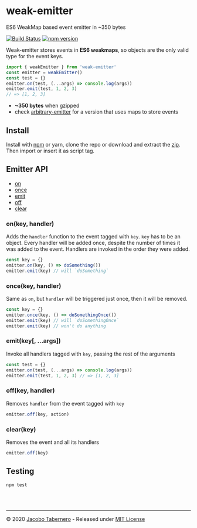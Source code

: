 weak-emitter
=================

ES6 WeakMap based event emitter in ~350 bytes

[![Build Status](https://travis-ci.org/jacoborus/weak-emitter.svg?branch=master)](https://travis-ci.org/jacoborus/weak-emitter) [![npm version](https://badge.fury.io/js/weak-emitter.svg)](https://www.npmjs.com/package/weak-emitter)

Weak-emitter stores events in **ES6 weakmaps**, so objects are the only valid type for the event keys.

```js
import { weakEmitter } from 'weak-emitter'
const emitter = weakEmitter()
const test = {}
emitter.on(test, (...args) => console.log(args))
emitter.emit(test, 1, 2, 3)
// => [1, 2, 3]
```

- **~350 bytes** when gzipped
- check [arbitrary-emitter](https://github.com/jacoborus/weak-emitter/tree/arbitrary-emitter) for a version that uses maps to store events


## Install

Install with [npm](https://www.npmjs.com/package/weak-emitter) or yarn, clone the repo or download and extract the [zip](https://github.com/jacoborus/weak-emitter/archive/master.zip).
Then import or insert it as script tag.


## Emitter API

- [on](#emitter-on-api)
- [once](#emitter-once-api)
- [emit](#emitter-emit-api)
- [off](#emitter-off-api)
- [clear](#emitter-clear-api)


<a name="emitter-on-api"></a>
### on(key, handler)

Adds the `handler` function to the event tagged with `key`. `key` has to be an object. Every handler will be added once, despite the number of times it was added to the event. Handlers are invoked in the order they were added.

```js
const key = {}
emitter.on(key, () => doSomething())
emitter.emit(key) // will `doSomething`
```


<a name="emitter-once-api"></a>
### once(key, handler)

Same as `on`, but `handler` will be triggered just once, then it will be removed.

```js
const key = {}
emitter.once(key, () => doSomethingOnce())
emitter.emit(key) // will `doSomethingOnce`
emitter.emit(key) // won't do anything
```


<a name="emitter-emit-api"></a>
### emit(key[, ...args])

Invoke all handlers tagged with `key`, passing the rest of the arguments

```js
const test = {}
emitter.on(test, (...args) => console.log(args))
emitter.emit(test, 1, 2, 3) // => [1, 2, 3]
```


<a name="emitter-off-api"></a>
### off(key, handler)

Removes `handler` from the event tagged with `key`

```js
emitter.off(key, action)
```


<a name="emitter-clear-api"></a>
### clear(key)

Removes the event and all its handlers

```js
emitter.off(key)
```


<a name="testing"></a>
## Testing

```sh
npm test
```

<br><br>

---

© 2020 [Jacobo Tabernero](http://jacoborus.codes) - Released under [MIT License](https://raw.github.com/jacoborus/weak-emitter/master/LICENSE)
